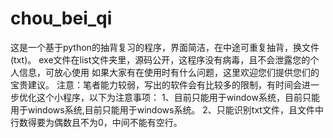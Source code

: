 # chou_bei_qi
这是一个基于python的抽背复习的程序，界面简洁，在中途可重复抽背，换文件(txt)。
exe文件在list文件夹里，源码公开，这程序没有病毒，且不会泄露您的个人信息，可放心使用
如果大家有在使用时有什么问题，这里欢迎您们提供您们的宝贵建议。
注意：笔者能力较弱，写出的软件会有比较多的限制，有时间会进一步优化这个小程序，以下为注意事项：
1、目前只能用于window系统，目前只能用于windows系统,目前只能用于windows系统。
2、只能识别txt文件，且文件中行数得要为偶数且不为0，中间不能有空行。
